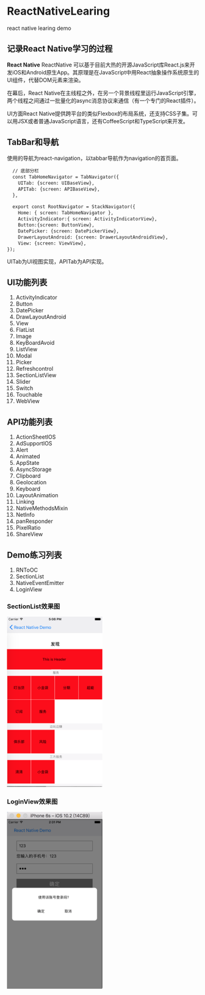 # ReactNativeLearing
react native learing demo

## 记录React Native学习的过程

**React Native** ReactNative 可以基于目前大热的开源JavaScript库React.js来开发iOS和Android原生App。其原理是在JavaScript中用React抽象操作系统原生的UI组件，代替DOM元素来渲染。

在幕后，React Native在主线程之外，在另一个背景线程里运行JavaScript引擎，两个线程之间通过一批量化的async消息协议来通信（有一个专门的React插件）。

UI方面React Native提供跨平台的类似Flexbox的布局系统，还支持CSS子集。可以用JSX或者普通JavaScript语言，还有CoffeeScript和TypeScript来开发。

## TabBar和导航
使用的导航为react-navigation，以tabbar导航作为navigation的首页面。

```
  // 底部分栏
  const TabHomeNavigator = TabNavigator({
    UITab: {screen: UIBaseView},
    APITab: {screen: APIBaseView},
  },
```

```
  export const RootNavigator = StackNavigator({
    Home: { screen: TabHomeNavigator },
    ActivityIndicator:{ screen: ActivityIndicatorView},
    Button:{screen: ButtonView},
    DatePicker: {screen: DatePickerView},
    DrawerLayoutAndroid: {screen: DrawerLayoutAndroidView},
    View: {screen: ViewView},
});
```
UITab为UI视图实现，APITab为API实现。

## UI功能列表

1. ActivityIndicator
2. Button
3. DatePicker
4. DrawLayoutAndroid
5. View
6. FlatList
7. Image
8. KeyBoardAvoid
9. ListView
10. Modal
11. Picker
12. Refreshcontrol
13. SectionListView
14. Slider
15. Switch
16. Touchable
17. WebView


## API功能列表
1. ActionSheetIOS
2. AdSupportIOS
3. Alert
4. Animated
5. AppState
6. AsyncStorage
7. Clipboard
8. Geolocation
9. Keyboard
10. LayoutAnimation
11. Linking
12. NativeMethodsMixin
13. NetInfo
14. panResponder
15. PixelRatio
16. ShareView


## Demo练习列表
1. RNToOC
2. SectionList
3. NativeEventEmitter
4. LoginView

### SectionList效果图

<img src="https://github.com/MisterZhouZhou/ReactNativeLearing/blob/master/show/Demo-SectionList.png" width=250px heith=400px/>


### LoginView效果图
<img src="https://github.com/MisterZhouZhou/ReactNativeLearing/blob/master/show/loginView.png" width=250px heith=400px/>



